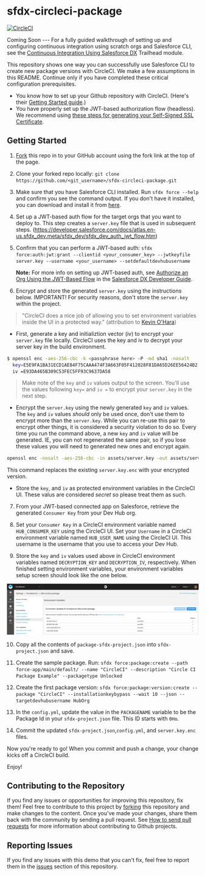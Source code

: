 # sfdx-circleci-package 
[![CircleCI](https://circleci.com/gh/forcedotcom/sfdx-circleci-package.svg?style=svg)](https://circleci.com/gh/forcedotcom/sfdx-circleci-package)

Coming Soon --- For a fully guided walkthrough of setting up and configuring continuous integration using scratch orgs and Salesforce CLI, see the [Continuous Integration Using Salesforce DX](https://trailhead.salesforce.com/modules/sfdx_travis_ci) Trailhead module.

This repository shows one way you can successfully use Salesforce CLI to create new package versions with CircleCI. We make a few assumptions in this README. Continue only if you have completed these critical configuration prerequisites.

- You know how to set up your Github repository with CircleCI. (Here's their [Getting Started guide](https://circleci.com/docs/2.0/).)
- You have properly set up the JWT-based authorization flow (headless). We recommend using [these steps for generating your Self-Signed SSL Certificate](https://devcenter.heroku.com/articles/ssl-certificate-self). 

## Getting Started
1) [Fork](http://help.github.com/fork-a-repo/) this repo in to your GitHub account using the fork link at the top of the page.

2) Clone your forked repo locally: `git clone https://github.com/<git_username>/sfdx-circleci-package.git`

3) Make sure that you have Salesforce CLI installed. Run `sfdx force --help` and confirm you see the command output. If you don't have it installed, you can download and install it from [here](https://developer.salesforce.com/tools/sfdxcli).

4) Set up a JWT-based auth flow for the target orgs that you want to deploy to. This step creates a `server.key` file that is used in subsequent steps.
(https://developer.salesforce.com/docs/atlas.en-us.sfdx_dev.meta/sfdx_dev/sfdx_dev_auth_jwt_flow.htm)

5) Confirm that you can perform a JWT-based auth: `sfdx force:auth:jwt:grant --clientid <your_consumer_key> --jwtkeyfile server.key --username <your_username> --setdefaultdevhubusername`

   **Note:** For more info on setting up JWT-based auth, see [Authorize an Org Using the JWT-Based Flow](https://developer.salesforce.com/docs/atlas.en-us.sfdx_dev.meta/sfdx_dev/sfdx_dev_auth_jwt_flow.htm) in the [Salesforce DX Developer Guide](https://developer.salesforce.com/docs/atlas.en-us.sfdx_dev.meta/sfdx_dev).

6) Encrypt and store the generated `server.key` using the instructions below.  IMPORTANT! For security reasons, don't store the `server.key` within the project.
> "CircleCI does a nice job of allowing you to set environment variables inside the UI in a protected way." (attribution to [Kevin O'Hara](https://github.com/kevinohara80))

- First, generate a key and initializtion vector (iv) to encrypt your `server.key` file locally.  CircleCI uses the key and iv to decrypt your server key in the build environment.

```bash
$ openssl enc -aes-256-cbc -k <passphrase here> -P -md sha1 -nosalt
  key=E5E9FA1BA31ECD1AE84F75CAAA474F3A663F05F412028F81DA65D26EE56424B2
  iv =E93DA465B309C53FEC5FF93C9637DA58
```

> Make note of the `key` and `iv` values output to the screen. You'll use the values following `key=` and `iv =` to encrypt your `server.key` in the next step.

- Encrypt the `server.key` using the newly generated `key` and `iv` values.  The `key` and `iv` values *should* only be used once, don't use them to encrypt more than the `server.key`.  While you can re-use this pair to encrypt other things, it is considered a security violation to do so.  Every time you run the command above, a new `key` and `iv` value will be generated.  IE, you can not regenerated the same pair, so if you lose these values you will need to generated new ones and encrypt again.

```bash
openssl enc -nosalt -aes-256-cbc -in assets/server.key -out assets/server.key.enc -base64 -K <key from above> -iv <iv from above>
```
 This command replaces the existing `server.key.enc` with your encrypted version.

- Store the `key`, and `iv` as protected environment variables in the CircleCI UI. These valus are considered *secret* so please treat them as such.

7) From your JWT-based connected app on Salesforce, retrieve the generated `Consumer Key` from your Dev Hub org.

8) Set your `Consumer Key` in a CircleCI environment variable named `HUB_CONSUMER_KEY` using the CircleCI UI. Set your `Username` in a CircleCI environment variable named `HUB_USER_NAME` using the CircleCI UI.  This username is the username that you use to access your Dev Hub.

9) Store the `key` and `iv` values used above in CircleCI environment variables named `DECRYPTION_KEY` and `DECRYPTION_IV`, respectively. When finished setting environment variables, your environment variables setup screen should look like the one below.

![alt text](assets/images/Circleci-variables.png)

10) Copy all the contents of `package-sfdx-project.json` into `sfdx-project.json` and save.

11) Create the sample package. Run: `sfdx force:package:create --path force-app/main/default/ --name "CircleCI" --description "Circle CI Package Example" --packagetype Unlocked`

12) Create the first package version: `sfdx force:package:version:create --package "CircleCI" --installationkeybypass --wait 10 --json --targetdevhubusername HubOrg`

13) In the `config.yml`, update the value in the `PACKAGENAME` variable to be the Package Id in your `sfdx-project.json` file.  This ID starts with `0Ho`.

14) Commit the updated `sfdx-project.json`,`config.yml`, and `server.key.enc` files.

Now you're ready to go! When you commit and push a change, your change kicks off a CircleCI build.

Enjoy!

## Contributing to the Repository ###

If you find any issues or opportunities for improving this repository, fix them!  Feel free to contribute to this project by [forking](http://help.github.com/fork-a-repo/) this repository and make changes to the content.  Once you've made your changes, share them back with the community by sending a pull request. See [How to send pull requests](http://help.github.com/send-pull-requests/) for more information about contributing to Github projects.

## Reporting Issues ###

If you find any issues with this demo that you can't fix, feel free to report them in the [issues](https://github.com/forcedotcom/sfdx-circleci-package/issues) section of this repository.
